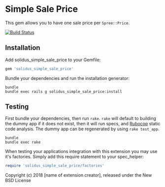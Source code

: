 # Simple Sale Price

This gem allows you to have one sale price per `Spree::Price`. 

[![Build Status](https://semaphoreci.com/api/v1/renuo/solidus_simple_sale_price/branches/master/badge.svg)](https://semaphoreci.com/renuo/solidus_simple_sale_price)

Installation
------------

Add solidus_simple_sale_price to your Gemfile:

```ruby
gem 'solidus_simple_sale_price'
```

Bundle your dependencies and run the installation generator:

```shell
bundle
bundle exec rails g solidus_simple_sale_price:install
```

Testing
-------

First bundle your dependencies, then run `rake`. `rake` will default to building the dummy app if it does not exist, then it will run specs, and [Rubocop](https://github.com/bbatsov/rubocop) static code analysis. The dummy app can be regenerated by using `rake test_app`.

```shell
bundle
bundle exec rake
```

When testing your applications integration with this extension you may use it's factories.
Simply add this require statement to your spec_helper:

```ruby
require 'solidus_simple_sale_price/factories'
```

Copyright (c) 2018 [name of extension creator], released under the New BSD License

